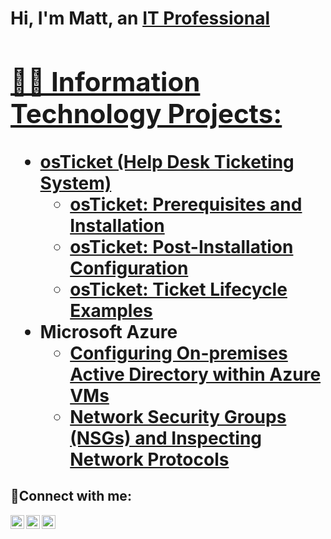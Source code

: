 <h1>Hi, I'm Matt, an <a href="https://linkedin.com/in/Josh">IT Professional

<h2>👨‍💻 Information Technology Projects:</h2>

- <b>osTicket (Help Desk Ticketing System)</b>
  - [osTicket: Prerequisites and Installation](https://github.com/Matt-S-Davis/osticket-prereqs)
  - [osTicket: Post-Installation Configuration](https://github.com/Matt-S-Davis/post-install-config)
  - [osTicket: Ticket Lifecycle Examples](https://github.com/Matt-S-Davis/ticket-lifecycle)
- <b>Microsoft Azure</b>
  - [Configuring On-premises Active Directory within Azure VMs](https://github.com/Matt-S-Davis/configure-ad)
  - [Network Security Groups (NSGs) and Inspecting Network Protocols](https://github.com/Matt-S-Davis/azure-network-protocols)

<h2>🤳Connect with me:</h2>

[<img align="left" alt="Josh | Twitter" width="22px" src="https://cdn.jsdelivr.net/npm/simple-icons@v3/icons/twitter.svg" />][twitter]
[<img align="left" alt="Josh | LinkedIn" width="22px" src="https://cdn.jsdelivr.net/npm/simple-icons@v3/icons/linkedin.svg" />][linkedin]
[<img align="left" alt="Josh | Instagram" width="22px" src="https://cdn.jsdelivr.net/npm/simple-icons@v3/icons/instagram.svg" />][instagram]

[twitter]: https://twitter.com/Josh
[instagram]: https://www.instagram.com/Josh
[linkedin]: https://linkedin.com/in/Josh
